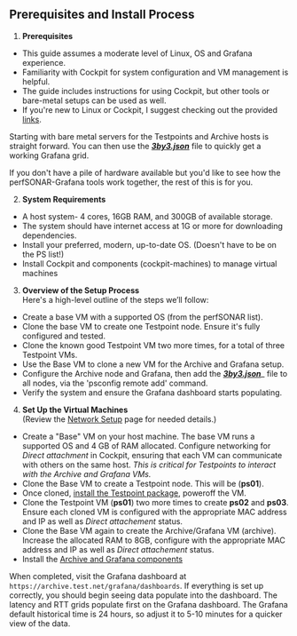 ## Prerequisites and Install Process

1. **Prerequisites**  
- This guide assumes a moderate level of Linux, OS and Grafana experience.
- Familiarity with Cockpit for system configuration and VM management is helpful.
- The guide includes instructions for using Cockpit, but other tools or bare-metal setups can be used as well.
- If you're new to Linux or Cockpit, I suggest checking out the provided [links](../Additional-Resources/Cockpit-link.md).

Starting with bare metal servers for the Testpoints and Archive hosts is straight forward. You can then use the **_[3by3.json](../3by3.json)_** file to quickly get a working Grafana grid.

If you don't have a pile of hardware available but you'd like to see how the perfSONAR-Grafana tools work together, the rest of this is for you.

2. **System Requirements**  
- A host system- 4 cores, 16GB RAM, and 300GB of available storage.
- The system should have internet access at 1G or more for downloading dependencies.
- Install your preferred, modern, up-to-date OS. (Doesn't have to be on the PS list!)
- Install Cockpit and components (cockpit-machines) to manage virtual machines

3. **Overview of the Setup Process**  
Here's a high-level outline of the steps we’ll follow:
- Create a base VM with a supported OS (from the perfSONAR list).
- Clone the base VM to create one Testpoint node. Ensure it's fully configured and tested.
- Clone the known good Testpoint VM two more times, for a total of three Testpoint VMs.
- Use the Base VM to clone a new VM for the Archive and Grafana setup.
- Configure the Archive node and Grafana, then add the **_[3by3.json](../3by3.json)_**_ file to all nodes, via the 'psconfig remote add' command.
- Verify the system and ensure the Grafana dashboard starts populating.

4. **Set Up the Virtual Machines**  
(Review the [Network Setup](../Network-Details/Network-spec.md) page for needed details.)
- Create a "Base" VM on your host machine. The base VM runs a supported OS and 4 GB of RAM allocated.  Configure networking for _Direct attachment_ in Cockpit, ensuring that each VM can communicate with others on the same host. _This is critical for Testpoints to interact with the Archive and Grafana VMs._
- Clone the Base VM to create a Testpoint node. This will be (**ps01**).
- Once cloned, [install the Testpoint package](../Build-TP-Archive-Grafana-systems/Install-Testpoint.md), poweroff the VM.  
- Clone the Testpoint VM (**ps01**) two more times to create **ps02** and **ps03**.  Ensure each cloned VM is configured with the appropriate MAC address and IP as well as _Direct attachement_ status.
- Clone the Base VM again to create the Archive/Grafana VM (archive).  Increase the allocated RAM to 8GB, configure with the appropriate MAC address and IP as well as _Direct attachement_ status.
- Install the [Archive and Grafana components](../Build-TP-Archive-Grafana-systems/Install-Archive-Grafana.md)

When completed, visit the Grafana dashboard at `https://archive.test.net/grafana/dashboards`. If everything is set up correctly, you should begin seeing data populate into the dashboard. The latency and RTT grids populate first on the Grafana dashboard. The Grafana default historical time is 24 hours, so adjust it to 5-10 minutes for a quicker view of the data.


